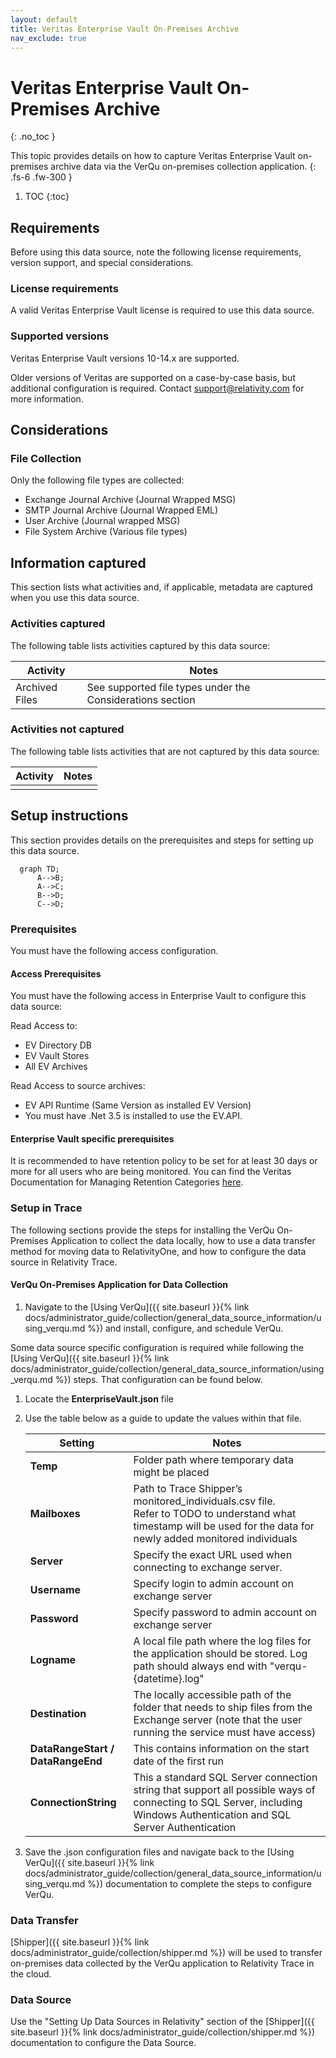 ```yaml
---
layout: default
title: Veritas Enterprise Vault On-Premises Archive
nav_exclude: true
---
```


# Veritas Enterprise Vault On-Premises Archive
{: .no_toc }

This topic provides details on how to capture Veritas Enterprise Vault on-premises archive data via the VerQu on-premises collection application.
{: .fs-6 .fw-300 }

1. TOC
{:toc}

## Requirements

Before using this data source, note the following license requirements, version support, and special considerations.

### License requirements

A valid Veritas Enterprise Vault license is required to use this data source. 

### Supported versions

Veritas Enterprise Vault versions 10-14.x are supported. 

Older versions of Veritas are supported on a case-by-case basis, but additional configuration is required. Contact [support@relativity.com](mailto:support@relativity.com) for more information.

## Considerations

### File Collection
Only the following file types are collected:
- Exchange Journal Archive (Journal Wrapped MSG)
- SMTP Journal Archive (Journal Wrapped EML)
- User Archive (Journal wrapped MSG)
- File System Archive (Various file types)

## Information captured

This section lists what activities and, if applicable, metadata are captured when you use this data source.

### Activities captured

The following table lists activities captured by this data source:

| Activity | Notes |
| -------- | ----- |
|  Archived Files      |   See supported file types under the Considerations section    |


### Activities not captured

The following table lists activities that are not captured by this data source:

| Activity | Notes |
| -------- | ----- |
|          |       |


## Setup instructions

This section provides details on the prerequisites and steps for setting up this data source.

```mermaid
  graph TD;
      A-->B;
      A-->C;
      B-->D;
      C-->D;
```

### Prerequisites

You must have the following access configuration.

#### Access Prerequisites
You must have the following access in Enterprise Vault to configure this data source:

Read Access to:
- EV Directory DB 
- EV Vault Stores 
- All EV Archives 

Read Access to source archives:
- EV API Runtime (Same Version as installed EV Version) 
- You must have .Net 3.5 is installed to use the EV.API.


#### Enterprise Vault specific prerequisites

It is recommended to have retention policy to be set for at least 30 days or more for all users who are being monitored. You can find the Veritas Documentation for Managing Retention Categories [here](https://www.veritas.com/content/support/en_US/doc/122376360-127396844-0/v122376051-127396844). 

### Setup in Trace

The following sections provide the steps for installing the VerQu On-Premises Application to collect the data locally, how to use a data transfer method for moving data to RelativityOne, and how to configure the data source in Relativity Trace.

#### VerQu On-Premises Application for Data Collection

1. Navigate to the [Using VerQu]({{ site.baseurl }}{% link docs/administrator_guide/collection/general_data_source_information/using_verqu.md %}) and install, configure, and schedule VerQu.

Some data source specific configuration is required while following the [Using VerQu]({{ site.baseurl }}{% link docs/administrator_guide/collection/general_data_source_information/using_verqu.md %}) steps. That configuration can be found below.


1. Locate the **EnterpriseVault.json** file

1. Use the table below as a guide to update the values within that file.

      | Setting                           | Notes                                                        |
      | --------------------------------- | ------------------------------------------------------------ |
      | **Temp**                          | Folder path where temporary data might be placed             |
      | **Mailboxes**                     | Path to Trace Shipper’s monitored_individuals.csv file. <br />Refer to TODO  to understand what timestamp will be used for the data for newly added monitored individuals |
      | **Server**                        | Specify the exact URL used when connecting to exchange server. |
      | **Username**                      | Specify login to admin account on exchange server            |
      | **Password**                      | Specify password to admin account on exchange server         |
      | **Logname**                       | A local file path where the log files for the application should be stored. Log path should always end with "verqu-{datetime}.log" |
      | **Destination**                   | The locally accessible path of the folder that needs to ship files from the Exchange server (note that the user running the service must have access) |
      | **DataRangeStart / DataRangeEnd** | This contains information on the start date of the first run |
      | **ConnectionString**              | This a standard SQL Server connection string that support all possible ways of connecting to SQL Server, including Windows Authentication and SQL Server Authentication |

1. Save the .json configuration files and navigate back to the [Using VerQu]({{ site.baseurl }}{% link docs/administrator_guide/collection/general_data_source_information/using_verqu.md %}) documentation to complete the steps to configure VerQu.

### Data Transfer

[Shipper]({{ site.baseurl }}{% link docs/administrator_guide/collection/shipper.md %}) will be used to transfer on-premises data collected by the VerQu application to Relativity Trace in the cloud.

### Data Source

Use the "Setting Up Data Sources in Relativity" section of the [Shipper]({{ site.baseurl }}{% link docs/administrator_guide/collection/shipper.md %}) documentation to configure the Data Source.
